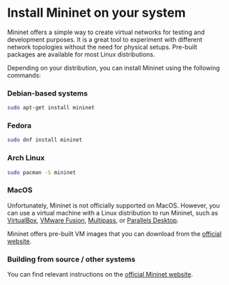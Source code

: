 # Install Mininet on your system

Mininet offers a simple way to create virtual networks for testing and development purposes. It is a great tool to experiment with different network topologies without the need for physical setups. Pre-built packages are available for most Linux distributions.

Depending on your distribution, you can install Mininet using the following commands:

### Debian-based systems

```bash
sudo apt-get install mininet
```

### Fedora

```bash
sudo dnf install mininet
```

### Arch Linux

```bash
sudo pacman -S mininet
```

### MacOS

Unfortunately, Mininet is not officially supported on MacOS. However, you can use a virtual machine with a Linux distribution to run Mininet, such as [VirtualBox](https://www.virtualbox.org/), [VMware Fusion](https://www.vmware.com/products/fusion.html), [Multipass](https://multipass.run/), or [Parallels Desktop](https://www.parallels.com/).

Mininet offers pre-built VM images that you can download from the [official website](http://mininet.org/download/).

### Building from source / other systems

You can find relevant instructions on the [official Mininet website](http://mininet.org/download/).
